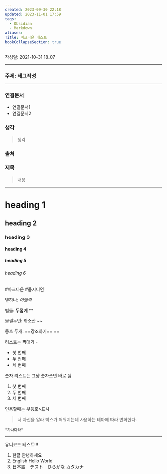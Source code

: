 ```yaml
---
created: 2023-09-30 22:18
updated: 2023-11-01 17:59
tags:
  - Obsidian
  - Markdown
aliases:
Title: 마크다운 테스트
bookCollapseSection: true
---
```

작성일: 2021-10-31 18_07

---
### 주제: 태그작성
---

### 연결문서
- 연결문서1
- 연결문서2

### 생각
>생각

### 출처

### 제목
>내용

---

# heading 1
## heading 2
### heading 3
#### heading 4
##### heading 5
###### heading 6

#마크다운 #옵시디언 

별하나: *이탤릭*

별둘: **두껍게** **

물결두번: ~~취소선~~ ~~

등호 두개: ==강조하기==  ==

리스트는 짝대기 -
- 첫 번째
- 두 번째
- 세 번째

숫자 리스트는 그냥 숫자쓰면 바로 됨
1. 첫 번째
2. 두 번째
3. 세 번째

인용할때는 부등호>표시
>너 자신을 알라
>박스가 씌워지는데 사용하는 테마에 따라 변화한다.

	"가나다라"

---
유니코드 테스트!!!
1. 한글 안녕하세요
2. English Hello World
3. 日本語　テスト　ひらがな カタカナ


